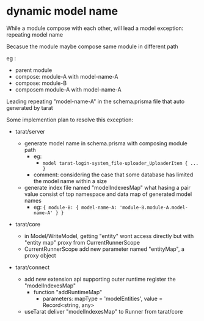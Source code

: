 # dynamic model name

While a module compose with each other, will lead a model exception: repeating model name

Becasue the module maybe compose same module in different path

eg :
- parent module
 - compose: module-A with model-name-A
 - compose: module-B
  - composem module-A with model-name-A

Leading repeating "model-name-A" in the schema.prisma file that auto generated by tarat

Some implemention plan to resolve this exception:
- tarat/server
  - generate model name in schema.prisma with composing module path
    - eg: 
      - ``` model tarat-login-system_file-uploader_UploaderItem { ... } ```
    - comment: considering the case that some database has limited the model name within a size
  - generate index file named "modelIndexesMap" what hasing a pair value consist of top namespace and data map of generated model names
    - eg: ``` { module-B: { model-name-A: 'module-B.module-A.model-name-A' } } ```
    
- tarat/core
  - in Model/WriteModel, getting "entity" wont access directly but with "entity map" proxy from CurrentRunnerScope
  - CurrentRunnerScope add new parameter named "entityMap", a proxy object

- tarat/connect
  - add new extension api supporting outer runtime register the "modelIndexesMap"
    - function "addRuntimeMap"
      - parameters: mapType = 'modelEntities', value = Record<string, any>
  - useTarat deliver "modelIndexesMap" to Runner from tarat/core

